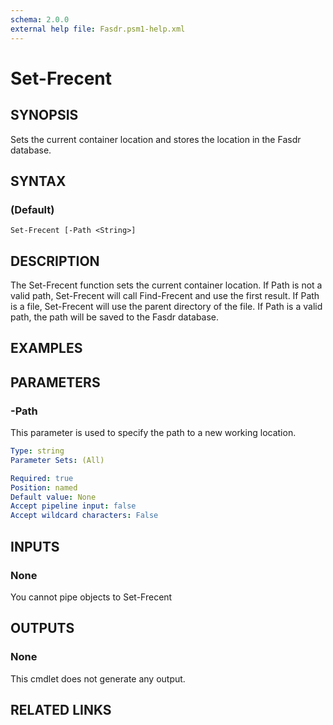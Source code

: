 ```yaml
---
schema: 2.0.0
external help file: Fasdr.psm1-help.xml
---
```


# Set-Frecent

## SYNOPSIS
Sets the current container location and stores the location in the Fasdr database.

## SYNTAX
### (Default)
```
Set-Frecent [-Path <String>]
```

## DESCRIPTION
The Set-Frecent function sets the current container location.  If Path is not a valid path, Set-Frecent will call Find-Frecent and use the first result.
If Path is a file, Set-Frecent will use the parent directory of the file.  If Path is a valid path, the path will be saved to the Fasdr database.

## EXAMPLES

## PARAMETERS

### -Path
This parameter is used to specify the path to a new working location.

```yaml
Type: string
Parameter Sets: (All)

Required: true
Position: named
Default value: None
Accept pipeline input: false
Accept wildcard characters: False
```

## INPUTS
### None
You cannot pipe objects to Set-Frecent

## OUTPUTS
### None
This cmdlet does not generate any output.

## RELATED LINKS

